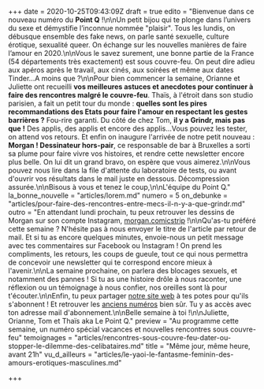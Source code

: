 +++
date = 2020-10-25T09:43:09Z
draft = true
edito = "Bienvenue dans ce nouveau numéro du **Point Q** !\n\nUn petit bijou qui te plonge dans l’univers du sexe et démystifie l’inconnue nommée \"plaisir\". Tous les lundis, on débusque ensemble des fake news, on parle santé sexuelle, culture érotique, sexualité queer. On échange sur les nouvelles manières de faire l’amour en 2020.\n\nVous le savez surement, une bonne partie de la France (54 départements très exactement) est sous couvre-feu. On peut dire adieu aux apéros après le travail, aux cinés, aux soirées et même aux dates Tinder...A moins que ?\n\nPour bien commencer la semaine, Orianne et Juliette ont recueilli **vos meilleures astuces et anecdotes pour continuer à faire des rencontres malgré le couvre-feu**. Thaïs, à l'étroit dans son studio parisien, a fait un petit tour du monde : **quelles sont les pires recommandations des Etats pour faire l'amour en respectant les gestes barrières ?** Fou-rire garanti. Du côté de chez Tom, **il y a Grindr, mais pas que !** Des applis, des applis et encore des applis...Vous pouvez les tester, on attend vos retours. Et enfin on inaugure l'arrivée de notre petit nouveau : **Morgan ! Dessinateur hors-pair**, ce responsable de bar à Bruxelles a sorti sa plume pour faire vivre vos histoires, et rendre cette newsletter encore plus belle. On lui dit un grand bravo, on espère que vous aimerez.\n\nVous pouvez nous lire dans la file d'attente du laboratoire de tests, ou avant d'ouvrir vos résultats dans le mail juste en dessous. Décompression assurée.\n\nBisous à vous et tenez le coup,\n\nL'équipe du Point Q."
la_bonne_nouvelle = "articles/lorem.md"
numero = 5
on_debunke = "articles/pour-faire-des-rencontres-entre-mecs-il-n-y-a-que-grindr.md"
outro = "En attendant lundi prochain, tu peux retrouver les dessins de Morgan sur son compte Instagram, [morgan.comicstrip](https://www.instagram.com/morgan.comicstrip/) !\n\nQu'as-tu préféré cette semaine ? N'hésite pas à nous envoyer le titre de l'article par retour de mail. Et si tu as encore quelques minutes, envoie-nous un petit message avec tes commentaires sur Facebook ou Instagram ! On prend les compliments, les retours, les coups de gueule, tout ce qui nous permettra de concevoir une newsletter qui te correspond encore mieux à l'avenir.\n\nLa semaine prochaine, on parlera des blocages sexuels, et notamment des pannes ! Si tu as une histoire drôle à nous raconter, une réflexion ou un témoignage à nous confier, nos oreilles sont là pour t'écouter.\n\nEnfin, tu peux partager [notre site web](https://lepointq.com) à tes potes pour qu'ils s'abonnent ! Et retrouver les [anciens numéros](https://lepointq.com/newsletters) bien sûr. Tu y as accès avec ton adresse mail d'abonnement.\n\nBelle semaine à toi !\n\nJuliette, Orianne, Tom et Thaïs aka Le Point Q."
preview = "Au programme cette semaine, un numéro spécial vacances et nouvelles rencontres sous couvre-feu"
temoignages = "articles/rencontres-sous-couvre-feu-dater-ou-stopper-le-dilemme-des-celibataires.md"
title = "Même jour, même heure, avant 21h"
vu_d_ailleurs = "articles/le-yaoi-le-fantasme-feminin-des-amours-erotiques-masculines.md"

+++
